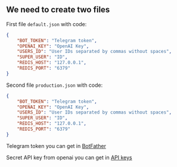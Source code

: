 ## We need to create two files

First file `default.json` with code:

```json
{
    "BOT_TOKEN": "Telegram token",
    "OPENAI_KEY": "OpenAI Key",
    "USERS_ID": "User IDs separated by commas without spaces",
    "SUPER_USER": "ID",
    "REDIS_HOST": "127.0.0.1",
    "REDIS_PORT": "6379"
}
```

Second file `production.json` with code:

```json
{
    "BOT_TOKEN": "Telegram token",
    "OPENAI_KEY": "OpenAI Key",
    "USERS_ID": "User IDs separated by commas without spaces",
    "SUPER_USER": "ID",
    "REDIS_HOST": "127.0.0.1",
    "REDIS_PORT": "6379"
}
```



Telegram token you can get in [BotFather](https://t.me/BotFather)

Secret API key from openai you can get in [API keys](https://platform.openai.com/account/api-keys)

